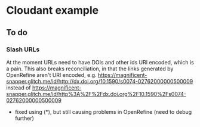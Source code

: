 # Cloudant example


## To do

### Slash URLs
At the moment URLs need to have DOIs and other ids URI encoded, which is a pain. This also breaks reconciliation, in that the links generated by OpenRefine aren't URI encoded, e.g. https://magnificent-snapper.glitch.me/id/http://dx.doi.org/10.1590/s0074-02762000000500009 instead of https://magnificent-snapper.glitch.me/id/http%3A%2F%2Fdx.doi.org%2F10.1590%2Fs0074-02762000000500009

- fixed using (*), but still causing problems in OpenRefine (need to debug further)

